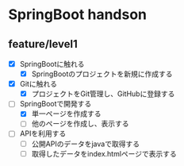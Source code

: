 # SpringBoot handson

## feature/level1

- [x] SpringBootに触れる
    - [x] SpringBootのプロジェクトを新規に作成する
- [x] Gitに触れる
    - [x] プロジェクトをGit管理し、GitHubに登録する
- [ ] SpringBootで開発する
    - [x] 単一ページを作成する
    - [ ] 他のページを作成し、表示する
- [ ] APIを利用する
    - [ ] 公開APIのデータをjavaで取得する
    - [ ] 取得したデータをindex.htmlページで表示する
